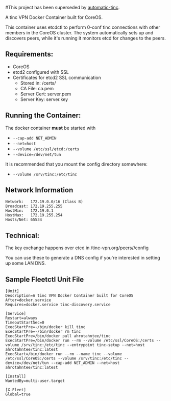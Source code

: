 #This project has been superseded by [automatic-tinc](https://github.com/Ahrotahntee/automatic-tinc).

A tinc VPN Docker Container built for CoreOS.

This container uses etcdctl to perform 0-conf tinc connections with other members in the CoreOS cluster.
The system automatically sets up and discovers peers, while it's running it monitors etcd for changes to the peers.

Requirements:
-----
* CoreOS
* etcd2 configured with SSL
* Certificates for etcd2 SSL communication
  * Stored in: /certs/
  * CA File: ca.pem
  * Server Cert: server.pem
  * Server Key: server.key

Running the Container:
------
The docker container **must** be started with

* `--cap-add NET_ADMIN`
* `--net=host`
* `--volume /etc/ssl/etcd:/certs`
* `--device=/dev/net/tun`

It is recommended that you mount the config directory somewhere:

* `--volume /srv/tinc:/etc/tinc`

Network Information
----
```
Network:   172.19.0.0/16 (Class B)
Broadcast: 172.19.255.255
HostMin:   172.19.0.1
HostMax:   172.19.255.254
Hosts/Net: 65534
```

Technical:
----------
The key exchange happens over etcd in /tinc-vpn.org/peers/<peer name>/config

You can use these to generate a DNS config if you're interested in setting up some LAN DNS.

Sample Fleetctl Unit File
-------------------------
```
[Unit]
Description=A tinc VPN Docker Container built for CoreOS
After=docker.service
Requires=docker.service tinc-discovery.service

[Service]
Restart=always
TimeoutStartSec=0
ExecStartPre=-/bin/docker kill tinc
ExecStartPre=-/bin/docker rm tinc
ExecStartPre=/bin/docker pull ahrotahntee/tinc
ExecStartPre=/bin/docker run --rm --volume /etc/ssl/CoreOS:/certs --volume /srv/tinc:/etc/tinc --entrypoint tinc-setup --net=host ahrotahntee/tinc:latest
ExecStart=/bin/docker run --rm --name tinc --volume /etc/ssl/CoreOS:/certs --volume /srv/tinc:/etc/tinc --device=/dev/net/tun --cap-add NET_ADMIN --net=host ahrotahntee/tinc:latest

[Install]
WantedBy=multi-user.target

[X-Fleet]
Global=true
```

